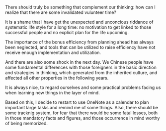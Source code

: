 There should truly be something that complement our thinking: how can I realize that there are some invalidated vulunteer time?

It is a shame that I have get the unexpected and unconcious riddance of systematic life style for a long time: no motivation to get linked to those successful people and no explicit plan for the life upcoming.

The importance of the bonus efficiency from planning ahead has always been neglected, and tools that can be utilized to raise efficiency have not receive enough implementation and utilization.

And  there are also some shock in the next day. We Chinese people have some fundamental differences with those foreigners in the basic direction and strategies in thinking, which generated from the inherited culture, and affected all other properties in the following years.

It is always nice, to regard ourselves and some practical problems facing us when learning new things in the layer of mind.

Based on this, I decide to restart to use OneNote as a calendar to plan important large tasks and remind me of some things. Also, there should be some tracknig system, for fear that there would be some fatal losses, both in those mandatory facts and figures, and those occurrence in mind worthy of being memorized.
